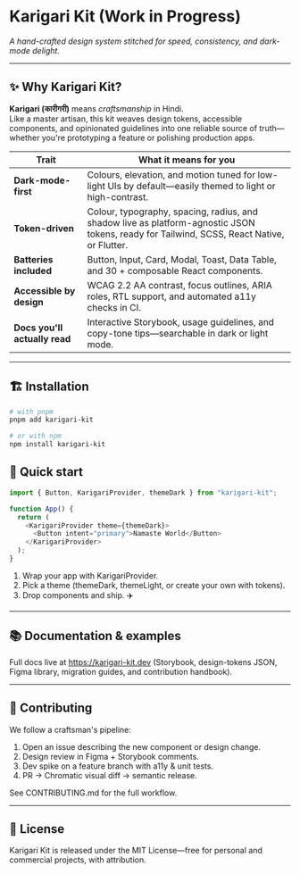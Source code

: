 # Karigari Kit (Work in Progress)

*A hand-crafted design system stitched for speed, consistency, and dark-mode delight.*

---

## ✨ Why Karigari Kit?

**Karigari (कारीगरी)** means *craftsmanship* in Hindi.  
Like a master artisan, this kit weaves design tokens, accessible components, and opinionated guidelines into one reliable source of truth—whether you're prototyping a feature or polishing production apps.

| Trait | What it means for you |
|-------|-----------------------|
| **Dark-mode-first** | Colours, elevation, and motion tuned for low-light UIs by default—easily themed to light or high-contrast. |
| **Token-driven** | Colour, typography, spacing, radius, and shadow live as platform-agnostic JSON tokens, ready for Tailwind, SCSS, React Native, or Flutter. |
| **Batteries included** | Button, Input, Card, Modal, Toast, Data Table, and 30 + composable React components. |
| **Accessible by design** | WCAG 2.2 AA contrast, focus outlines, ARIA roles, RTL support, and automated a11y checks in CI. |
| **Docs you'll actually read** | Interactive Storybook, usage guidelines, and copy-tone tips—searchable in dark or light mode. |

---

## 🏗️ Installation

```bash
# with pnpm
pnpm add karigari-kit

# or with npm
npm install karigari-kit
```

## 🚀 Quick start
	
```javascript
import { Button, KarigariProvider, themeDark } from "karigari-kit";

function App() {
  return (
    <KarigariProvider theme={themeDark}>
      <Button intent="primary">Namaste World</Button>
    </KarigariProvider>
  );
}
```

1. Wrap your app with KarigariProvider.
2. Pick a theme (themeDark, themeLight, or create your own with tokens).
3. Drop components and ship. ✈️

---

## 📚 Documentation & examples

Full docs live at https://karigari-kit.dev
(Storybook, design-tokens JSON, Figma library, migration guides, and contribution handbook).

---

## 🤝 Contributing

We follow a craftsman's pipeline:
1. Open an issue describing the new component or design change.
2. Design review in Figma + Storybook comments.
3. Dev spike on a feature branch with a11y & unit tests.
4. PR → Chromatic visual diff → semantic release.

See CONTRIBUTING.md for the full workflow.

---

## 📜 License

Karigari Kit is released under the MIT License—free for personal and commercial projects, with attribution.
